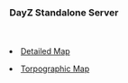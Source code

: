 <h3>DayZ Standalone Server</h3>
<br>
<br>
<li><a href="https://raw.githubusercontent.com/EmuZONE/DayZ-Standalone-Server/master/Extras/Maps/Chernarus-Map_Detailed.jpg"/>Detailed Map</a></li>
<p><li><a href="https://raw.githubusercontent.com/EmuZONE/DayZ-Standalone-Server/master/Extras/Maps/Chernarus-Dayz_Map.jpg"/>Torpographic Map</a></li></p>

